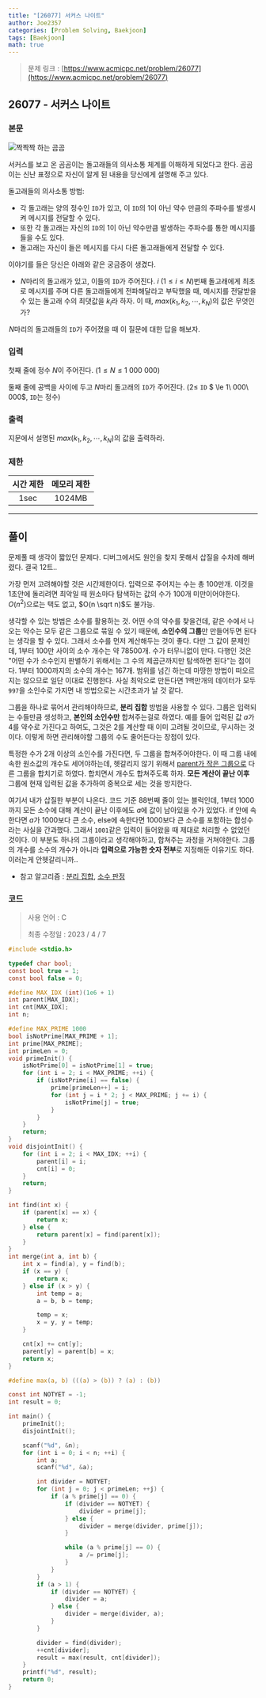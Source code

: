 ```yaml
---
title: "[26077] 서커스 나이트"
author: Joe2357
categories: [Problem Solving, Baekjoon]
tags: [Baekjoon]
math: true
---
```


> 문제 링크 : [https://www.acmicpc.net/problem/26077](https://www.acmicpc.net/problem/26077)



## 26077 - 서커스 나이트

### 본문

![짝짝짝 하는 곰곰](https://upload.acmicpc.net/e89c5962-11dc-4573-acbf-4b160d7affae/-/preview/)

서커스를 보고 온 곰곰이는 돌고래들의 의사소통 체계를 이해하게 되었다고 한다. 곰곰이는 신난 표정으로 자신이 알게 된 내용을 당신에게 설명해 주고 있다.

돌고래들의 의사소통 방법:

- 각 돌고래는 양의 정수인 `ID`가 있고, 이 `ID`의 $1$이 아닌 약수 만큼의 주파수를 발생시켜 메시지를 전달할 수 있다.
- 또한 각 돌고래는 자신의 `ID`의 $1$이 아닌 약수만큼 발생하는 주파수를 통한 메시지를 들을 수도 있다.
- 돌고래는 자신이 들은 메시지를 다시 다른 돌고래들에게 전달할 수 있다.

이야기를 들은 당신은 아래와 같은 궁금증이 생겼다.

-  $N$마리의 돌고래가 있고, 이들의 `ID`가 주어진다. $i\ (1 \le i \le N)$번째 돌고래에게 최초로 메시지를 주며 다른 돌고래들에게 전파해달라고 부탁했을 때, 메시지를 전달받을 수 있는 돌고래 수의 최댓값을 $k_i$라 하자. 이 때, $max(k_1, k_2, \cdots, k_N)$의 값은 무엇인가?

 $N$마리의 돌고래들의 `ID`가 주어졌을 때 이 질문에 대한 답을 해보자.



### 입력

첫째 줄에 정수 $N$이 주어진다. ($1 \le N \le 1\ 000\ 000$)

둘째 줄에 공백을 사이에 두고 $N$마리 돌고래의 `ID`가 주어진다. ($2 \leq$ `ID` $ \le 1\ 000\ 000$, `ID`는 정수)



### 출력

지문에서 설명된 $max(k_1, k_2, \cdots, k_N)$의 값을 출력하라.



### 제한

| 시간 제한 | 메모리 제한 |
| :-------: | :---------: |
|   1sec    |   1024MB    |

---



## 풀이

문제풀 때 생각이 짧았던 문제다. 디버그에서도 원인을 찾지 못해서 삽질을 수차례 해버렸다. 결국 12트..

가장 먼저 고려해야할 것은 시간제한이다. 입력으로 주어지는 수는 총 100만개. 이것을 1초안에 돌리려면 최악일 때 원소마다 탐색하는 값의 수가 100개 미만이어야한다. $O(n^2)$으로는 택도 없고, $O(n \sqrt n)$도 불가능.

생각할 수 있는 방법은 소수를 활용하는 것. 어떤 수의 약수를 찾을건데, 같은 수에서 나오는 약수는 모두 같은 그룹으로 묶일 수 있기 때문에, **소인수의 그룹**만 만들어두면 된다는 생각을 할 수 있다. 그래서 소수를 먼저 계산해두는 것이 좋다. 다만 그 값이 문제인데, 1부터 100만 사이의 소수 개수는 약 78500개. 수가 터무니없이 만다. 다행인 것은 "어떤 수가 소수인지 판별하기 위해서는 그 수의 제곱근까지만 탐색하면 된다"는 점이다. 1부터 1000까지의 소수의 개수는 167개. 범위를 넘긴 하는데 마땅한 방법이 떠오르지는 않으므로 일단 이대로 진행한다. 사실 최악으로 만든다면 1백만개의 데이터가 모두 `997`을 소인수로 가지면 내 방법으로는 시간초과가 날 것 같다.

그룹을 하나로 묶어서 관리해야하므로, **분리 집합** 방법을 사용할 수 있다. 그룹은 입력되는 수들만큼 생성하고, **본인의 소인수만** 합쳐주는걸로 하였다. 예를 들어 입력된 값 $a$가 $4$를 약수로 가진다고 하여도, 그것은 $2$를 계산할 때 이미 고려될 것이므로, 무시하는 것이다. 이렇게 하면 관리해야할 그룹의 수도 줄어든다는 장점이 있다.

특정한 수가 2개 이상의 소인수를 가진다면, 두 그룹을 합쳐주어야한다. 이 때 그룹 내에 속한 원소값의 개수도 세어야하는데, 헷갈리지 않기 위해서 <u>parent가 작은 그룹으로</u> 다른 그룹을 합치기로 하였다. 합치면서 개수도 합쳐주도록 하자. **모든 계산이 끝난 이후** 그룹에 현재 입력된 값을 추가하여 중복으로 세는 것을 방지한다.

여기서 내가 삽질한 부분이 나온다. 코드 기준 88번째 줄이 있는 블럭인데, 1부터 1000까지 모든 소수에 대해 계산이 끝난 이후에도 $a$에 값이 남아있을 수가 있었다. if 안에 속한다면 $a$가 1000보다 큰 소수, else에 속한다면 1000보다 큰 소수를 포함하는 합성수라는 사실을 간과했다. 그래서 `1001`같은 입력이 들어왔을 때 제대로 처리할 수 없었던 것이다. 이 부분도 하나의 그룹이라고 생각해야하고, 합쳐주는 과정을 거쳐야한다. 그룹의 개수를 소수의 개수가 아니라 **입력으로 가능한 숫자 전부**로 지정해둔 이유기도 하다. 이러는게 안헷갈리니까..

- 참고 알고리즘 : [분리 집합](https://joe2357.github.io/posts/Disjoint-Set/), [소수 판정](https://joe2357.github.io/posts/Prime-Number/)

  

### 코드

> 사용 언어 : C  
>
> 최종 수정일 : 2023 / 4 / 7

```c
#include <stdio.h>

typedef char bool;
const bool true = 1;
const bool false = 0;

#define MAX_IDX (int)(1e6 + 1)
int parent[MAX_IDX];
int cnt[MAX_IDX];
int n;

#define MAX_PRIME 1000
bool isNotPrime[MAX_PRIME + 1];
int prime[MAX_PRIME];
int primeLen = 0;
void primeInit() {
    isNotPrime[0] = isNotPrime[1] = true;
    for (int i = 2; i < MAX_PRIME; ++i) {
        if (isNotPrime[i] == false) {
            prime[primeLen++] = i;
            for (int j = i * 2; j < MAX_PRIME; j += i) {
                isNotPrime[j] = true;
            }
        }
    }
    return;
}
void disjointInit() {
    for (int i = 2; i < MAX_IDX; ++i) {
        parent[i] = i;
        cnt[i] = 0;
    }
    return;
}

int find(int x) {
    if (parent[x] == x) {
        return x;
    } else {
        return parent[x] = find(parent[x]);
    }
}
int merge(int a, int b) {
    int x = find(a), y = find(b);
    if (x == y) {
        return x;
    } else if (x > y) {
        int temp = a;
        a = b, b = temp;

        temp = x;
        x = y, y = temp;
    }

    cnt[x] += cnt[y];
    parent[y] = parent[b] = x;
    return x;
}

#define max(a, b) (((a) > (b)) ? (a) : (b))

const int NOTYET = -1;
int result = 0;

int main() {
    primeInit();
    disjointInit();

    scanf("%d", &n);
    for (int i = 0; i < n; ++i) {
        int a;
        scanf("%d", &a);

        int divider = NOTYET;
        for (int j = 0; j < primeLen; ++j) {
            if (a % prime[j] == 0) {
                if (divider == NOTYET) {
                    divider = prime[j];
                } else {
                    divider = merge(divider, prime[j]);
                }

                while (a % prime[j] == 0) {
                    a /= prime[j];
                }
            }
        }
        if (a > 1) {
            if (divider == NOTYET) {
                divider = a;
            } else {
                divider = merge(divider, a);
            }
        }

        divider = find(divider);
        ++cnt[divider];
        result = max(result, cnt[divider]);
    }
    printf("%d", result);
    return 0;
}
```
